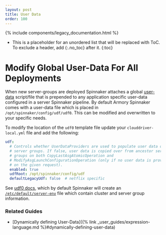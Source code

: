 ```yaml
---
layout: post
title: User Data
order: 100
---
```

{% include components/legacy_documentation.html %}

* This is a placeholder for an unordered list that will be replaced with ToC. To exclude a header, add {:.no_toc} after it.
{:toc}

# Modify Global User-Data For All Deployments

When new server-groups are deployed Spinnaker attaches a global [user-data](http://docs.aws.amazon.com/AWSEC2/latest/UserGuide/ec2-instance-metadata.html)  script/file that is prepended to any application specific user-data configured in a server Spinnaker pipeline. By default Armory Spinnaker comes with a user-data file which is placed in `/opt/spinnaker/config/udf/udf0`.  This can be modified and overwritten to your specific needs.

To modify the location of the `udf0` template file update your `clouddriver-local.yml` file and add the following:
```yml
udf:
  # Controls whether UserDataProviders are used to populate user data of new
  # server groups. If false, user data is copied over from ancestor server
  # groups on both CopyLastAsgAtomicOperation and
  # ModifyAsgLaunchConfigurationOperation (only if no user data is provided
  # on the given request).
  enabled: true
  udfRoot: /opt/spinnaker/config/udf
  defaultLegacyUdf: false  # netflix specific
```

See [udf0 docs](https://www.spinnaker.io/setup/features/user-data/), which by default Spinnaker will create an [`/etc/default/server-env`](https://kb.armory.io/aws/18-what-is-server-env/) file which contain cluster and server group information.

### Related Guides

- [Dynamically defining User-Data]({% link _user_guides/expression-language.md %}#dynamically-defining-user-data)
